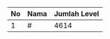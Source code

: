 | No | Nama            | Jumlah Level |
|----|-----------------|--------------|
| 1  | #    |    4614        |
